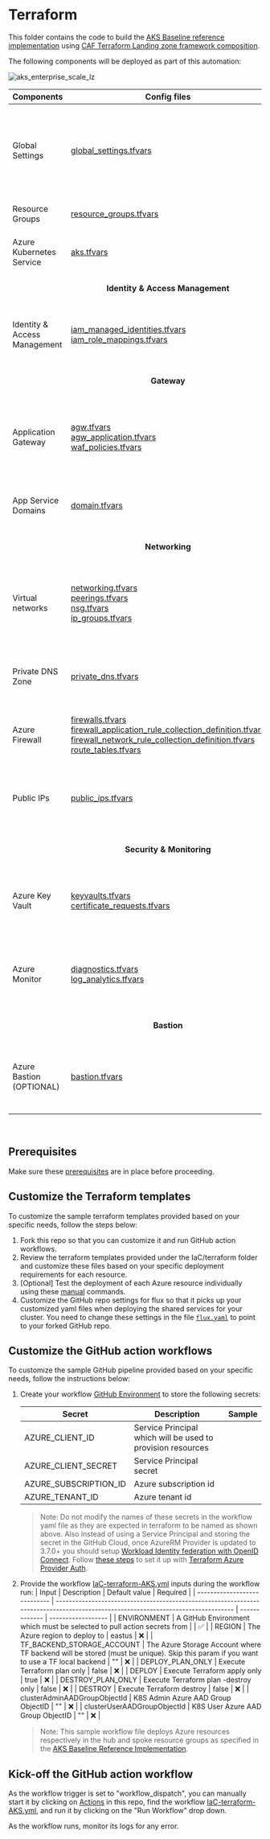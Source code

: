 # Terraform

This folder contains the code to build the [AKS Baseline reference implementation](https://learn.microsoft.com/azure/architecture/reference-architectures/containers/aks/secure-baseline-aks) using [CAF Terraform Landing zone framework composition](https://github.com/aztfmod/terraform-azurerm-caf).

The following components will be deployed as part of this automation:

![aks_enterprise_scale_lz](../../media/aks_enterprise_scale_lz2.png)

| Components                   | Config files                                                                                                                                                                                                                                                                                                                                                                                                                               | Description                                                                           |
| ---------------------------- | ------------------------------------------------------------------------------------------------------------------------------------------------------------------------------------------------------------------------------------------------------------------------------------------------------------------------------------------------------------------------------------------------------------------------------------------ | ------------------------------------------------------------------------------------- |
| Global Settings              | [global_settings.tfvars](./configuration/global_settings.tfvars)                                                                                                                                                                                                                                                                                                                                                                           | Primary Region setting. Changing this will redeploy the whole stack to another Region |
| Resource Groups              | [resource_groups.tfvars](./configuration/resource_groups.tfvars)                                                                                                                                                                                                                                                                                                                                                                           | Resource groups configs                                                               |
| Azure Kubernetes Service     | [aks.tfvars](./configuration/aks.tfvars)                                                                                                                                                                                                                                                                                                                                                                                                   | AKS addons, version, nodepool configs                                                 |
|                              | <p align="center">**Identity & Access Management**</p>                                                                                                                                                                                                                                                                                                                                                                                     |                                                                                       |
| Identity & Access Management | [iam_managed_identities.tfvars](./configuration/iam/iam_managed_identities.tfvars) <br /> [iam_role_mappings.tfvars](./configuration/iam/iam_role_mappings.tfvars)                                                                                                                                                                                                                                                                         | AAD admin group, User Managed Identities & Role Assignments                           |
|                              | <p align="center">**Gateway**</p>                                                                                                                                                                                                                                                                                                                                                                                                          |                                                                                       |
| Application Gateway          | [agw.tfvars](./configuration/agw/agw.tfvars) <br /> [agw_application.tfvars](./configuration/agw/agw_application.tfvars) <br /> [waf_policies.tfvars](./configuration/agw/waf_policies.tfvars) <br />                                                                                                                                                                                                                                      | Application Gateway WAF v2 Configs and Policies with aspnetapp workload settings      |
| App Service Domains          | [domain.tfvars](./configuration/agw/domain.tfvars)                                                                                                                                                                                                                                                                                                                                                                                         | Public domain to be used in Application Gateway                                       |
|                              | <p align="center">**Networking**</p>                                                                                                                                                                                                                                                                                                                                                                                                       |                                                                                       |
| Virtual networks             | [networking.tfvars](./configuration/networking/networking.tfvars) <br /> [peerings.tfvars](./configuration/networking/peerings.tfvars) <br /> [nsg.tfvars](./configuration/networking/nsg.tfvars) <br /> [ip_groups.tfvars](./configuration/networking/ip_groups.tfvars)                                                                                                                                                                   | CIDRs, Subnets, NSGs & peerings config for Azure Firewall Hub & AKS Spoke             |
| Private DNS Zone             | [private_dns.tfvars](./configuration/networking/private_dns.tfvars)                                                                                                                                                                                                                                                                                                                                                                        | Private DNS zone for AKS ingress; A record to Load Balancer IP                        |
| Azure Firewall               | [firewalls.tfvars](./configuration/networking/firewalls.tfvars) <br /> [firewall_application_rule_collection_definition.tfvars](./configuration/networking/firewall_application_rule_collection_definition.tfvars) <br /> [firewall_network_rule_collection_definition.tfvars](./configuration/networking/firewall_network_rule_collection_definition.tfvars) <br /> [route_tables.tfvars](./configuration/networking/route_tables.tfvars) | Azure Firewall for restricting AKS egress traffic                                     |
| Public IPs                   | [public_ips.tfvars](./configuration/networking/public_ips.tfvars)                                                                                                                                                                                                                                                                                                                                                                          | Public IPs for Application Gateway, Azure Firewall & Azure Bastion Host               |
|                              | <p align="center">**Security & Monitoring**</p>                                                                                                                                                                                                                                                                                                                                                                                            |                                                                                       |
| Azure Key Vault              | [keyvaults.tfvars](./configuration/keyvault/keyvaults.tfvars) <br /> [certificate_requests.tfvars](./configuration/keyvault/certificate_requests.tfvars)                                                                                                                                                                                                                                                                                   | Key Vault to store Self signed certificate for AKS ingress & Bastion SSH key          |
| Azure Monitor                | [diagnostics.tfvars](./configuration/monitor/diagnostics.tfvars)  <br /> [log_analytics.tfvars](./configuration/monitor/log_analytics.tfvars)                                                                                                                                                                                                                                                                                              | Diagnostics settings, Log Analytics Workspace for AKS logs & Prometheus metrics       |
|                              | <p align="center">**Bastion**</p>                                                                                                                                                                                                                                                                                                                                                                                                          |                                                                                       |
| Azure Bastion (OPTIONAL)     | [bastion.tfvars](./configuration/bastion/bastion.ignore)                                                                                                                                                                                                                                                                                                                                                                                   | Azure Bastion Host & Windows VM to view aspnetsample website internally.              |

<br />

## Prerequisites

Make sure these [prerequisites](../IaC-prerequisites.md) are in place before proceeding.

## Customize the Terraform templates

To customize the sample terraform templates provided based on your specific needs, follow the steps below:

1. Fork this repo so that you can customize it and run GitHub action workflows.
2. Review the terraform templates provided under the IaC/terraform folder and customize these files based on your specific deployment requirements for each resource.
3. [Optional] Test the deployment of each Azure resource individually using these [manual](./terraform-manual-steps.md) commands.
4. Customize the GitHub repo settings for flux so that it picks up your customized yaml files when deploying the shared services for your cluster. You need to change these settings in the file [`flux.yaml`](../../IaC/terraform/configuration/workloads/flux.tfvars) to point to your forked GitHub repo.


## Customize the GitHub action workflows
To customize the sample GitHub pipeline provided based on your specific needs, follow the instructions below:

1. Create your workflow [GitHub Environment](https://docs.github.com/en/actions/deployment/targeting-different-environments/using-environments-for-deployment) to store the following secrets:

    | Secret                | Description                                                 | Sample |
    | --------------------- | ----------------------------------------------------------- | ------ |
    | AZURE_CLIENT_ID       | Service Principal which will be used to provision resources |        |
    | AZURE_CLIENT_SECRET   | Service Principal secret                                    |        |
    | AZURE_SUBSCRIPTION_ID | Azure subscription id                                       |        |
    | AZURE_TENANT_ID       | Azure tenant id                                             |        |

    > Note: Do not modify the names of these secrets in the workflow yaml file as they are expected in terraform to be named as shown above.
    Also instead of using a Service Principal and storing the secret in the GitHub Cloud, once AzureRM Provider is updated to 3.7.0+ you should setup [Workload Identity federation with OpenID Connect](https://learn.microsoft.com/azure/developer/github/connect-from-azure?tabs=azure-portal%2Cwindows#use-the-azure-login-action-with-openid-connect). Follow [these steps](../oidc-federated-credentials.md) to set it up with [Terraform Azure Provider Auth](https://registry.terraform.io/providers/hashicorp/azurerm/latest/docs/guides/service_principal_oidc).

2. Provide the workflow [IaC-terraform-AKS.yml](../../.github/workflows/IaC-terraform-AKS.yml) inputs during the workflow run:
   | Input                        | Description                                                                                                                       | Default value | Required           |
   | ---------------------------- | --------------------------------------------------------------------------------------------------------------------------------- | ------------- | ------------------ |
   | ENVIRONMENT                  | A GitHub Environment which must be selected to pull action secrets from                                                           |               | :white_check_mark: |
   | REGION                       | The Azure region to deploy to                                                                                                     | eastus        | ❌                  |
   | TF_BACKEND_STORAGE_ACCOUNT   | The Azure Storage Account where TF backend will be stored (must be unique). Skip this param if you want to use a TF local backend | ""            | ❌                  |
   | DEPLOY_PLAN_ONLY             | Execute Terraform plan only                                                                                                       | false         | ❌                  |
   | DEPLOY                       | Execute Terraform apply only                                                                                                      | true          | ❌                  |
   | DESTROY_PLAN_ONLY            | Execute Terraform plan -destroy only                                                                                              | false         | ❌                  |
   | DESTROY                      | Execute Terraform destroy                                                                                                         | false         | ❌                  |
   | clusterAdminAADGroupObjectId | K8S Admin Azure AAD Group ObjectID                                                                                                | ""            | ❌                  |
   | clusterUserAADGroupObjectId  | K8S User Azure AAD Group ObjectID                                                                                                 | ""            | ❌                  |
    > Note: This sample workflow file deploys Azure resources respectively in the hub and spoke resource groups as specified in the [AKS Baseline Reference Implementation](https://github.com/mspnp/aks-baseline).


## Kick-off the GitHub action workflow
As the workflow trigger is set to "workflow_dispatch", you can manually start it by clicking on [Actions](https://github.com/Azure/aks-baseline-automation/actions) in this repo, find the workflow [IaC-terraform-AKS.yml](../../.github/workflows/IaC-terraform-AKS.yml), and run it by clicking on the "Run Workflow" drop down.

As the workflow runs, monitor its logs for any error.
